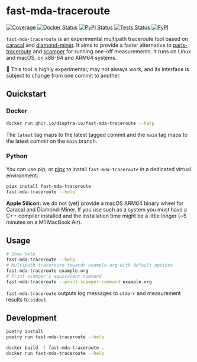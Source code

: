 # fast-mda-traceroute

[![Coverage][coverage-badge]][coverage-url]
[![Docker Status][docker-workflow-badge]][docker-workflow-url]
[![PyPI Status][pypi-workflow-badge]][pypi-workflow-url]
[![Tests Status][tests-workflow-badge]][tests-workflow-url]
[![PyPI][pypi-badge]][pypi-url]

`fast-mda-traceroute` is an experimental multipath traceroute tool based on [caracal][caracal]
and [diamond-miner][diamond-miner]. It aims to provide a faster alternative to [paris-traceroute][paris-traceroute]
and [scamper][scamper] for running one-off measurements. It runs on Linux and macOS, on x86-64 and ARM64 systems.

🚧 This tool is highly experimental, may not always work, and its interface is subject to change from one commit to
another.

## Quickstart

### Docker

```bash
docker run ghcr.io/dioptra-io/fast-mda-traceroute --help
```

The `latest` tag maps to the latest tagged commit and the `main` tag maps to the latest commit on the `main` branch.

### Python

You can use pip, or [pipx][pipx] to install `fast-mda-traceroute` in a dedicated virtual environment:

```bash
pipx install fast-mda-traceroute
fast-mda-traceroute --help
```

**Apple Silicon:** we do not (yet) provide a macOS ARM64 binary wheel for Caracal and Diamond-Miner. If you use such as
a system you must have a C++ compiler installed and the installation time might be a little longer (~5 minutes on a M1
MacBook Air).

## Usage

```bash
# Show help
fast-mda-traceroute --help
# Multipath traceroute towards example.org with default options
fast-mda-traceroute example.org
# Print scamper's equivalent command
fast-mda-traceroute --print-scamper-command example.org
```

`fast-mda-traceroute` outputs log messages to `stderr` and measurement results to `stdout`.

## Development

```bash
poetry install
poetry run fast-mda-traceroute --help
```

```bash
docker build -t fast-mda-traceroute .
docker run fast-mda-traceroute --help
```

[caracal]: https://github.com/dioptra-io/caracal

[diamond-miner]: https://github.com/dioptra-io/diamond-miner

[paris-traceroute]: https://paris-traceroute.net

[pipx]: https://github.com/pypa/pipx/

[scamper]: https://www.caida.org/catalog/software/scamper/

[coverage-badge]: https://img.shields.io/codecov/c/github/dioptra-io/fast-mda-traceroute?logo=codecov&logoColor=white

[coverage-url]: https://codecov.io/gh/dioptra-io/fast-mda-traceroute

[docker-workflow-badge]: https://img.shields.io/github/workflow/status/dioptra-io/fast-mda-traceroute/Docker?logo=github&label=docker

[docker-workflow-url]: https://github.com/dioptra-io/fast-mda-traceroute/actions/workflows/docker.yml

[pypi-workflow-badge]: https://img.shields.io/github/workflow/status/dioptra-io/fast-mda-traceroute/PyPI?logo=github&label=pypi

[pypi-workflow-url]: https://github.com/dioptra-io/fast-mda-traceroute/actions/workflows/pypi.yml

[tests-workflow-badge]: https://img.shields.io/github/workflow/status/dioptra-io/fast-mda-traceroute/Tests?logo=github&label=tests

[tests-workflow-url]: https://github.com/dioptra-io/fast-mda-traceroute/actions/workflows/tests.yml

[pypi-badge]: https://img.shields.io/pypi/v/fast-mda-traceroute?logo=pypi&logoColor=white

[pypi-url]: https://pypi.org/project/fast-mda-traceroute/
